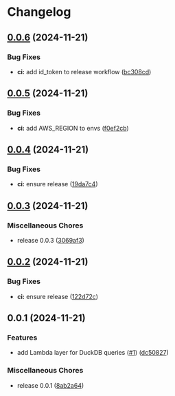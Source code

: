 # Changelog

## [0.0.6](https://github.com/fourTheorem/duck-query-lambda/compare/v0.0.5...v0.0.6) (2024-11-21)


### Bug Fixes

* **ci:** add id_token to release workflow ([bc308cd](https://github.com/fourTheorem/duck-query-lambda/commit/bc308cdb3c0d7e1b5d1171b74dd052b548e9cd44))

## [0.0.5](https://github.com/fourTheorem/duck-query-lambda/compare/v0.0.4...v0.0.5) (2024-11-21)


### Bug Fixes

* **ci:** add AWS_REGION to envs ([f0ef2cb](https://github.com/fourTheorem/duck-query-lambda/commit/f0ef2cb2b0af5f20dbd8c7d5644b9fe0190810b2))

## [0.0.4](https://github.com/fourTheorem/duck-query-lambda/compare/v0.0.3...v0.0.4) (2024-11-21)


### Bug Fixes

* **ci:** ensure release ([19da7c4](https://github.com/fourTheorem/duck-query-lambda/commit/19da7c454edafdb4d7aa8529d2d178f48720e538))

## [0.0.3](https://github.com/fourTheorem/duck-query-lambda/compare/v0.0.2...v0.0.3) (2024-11-21)


### Miscellaneous Chores

* release 0.0.3 ([3069af3](https://github.com/fourTheorem/duck-query-lambda/commit/3069af33cdcc5f6ec533992453878ea5c33449f0))

## [0.0.2](https://github.com/fourTheorem/duck-query-lambda/compare/v0.0.1...v0.0.2) (2024-11-21)


### Bug Fixes

* **ci:** ensure release ([122d72c](https://github.com/fourTheorem/duck-query-lambda/commit/122d72cb361fc9fd61adb9d4e490baf80eb51504))

## 0.0.1 (2024-11-21)


### Features

* add Lambda layer for DuckDB queries ([#1](https://github.com/fourTheorem/duck-query-lambda/issues/1)) ([dc50827](https://github.com/fourTheorem/duck-query-lambda/commit/dc50827f3be52c3b720b1c13bbaa439d51f00888))


### Miscellaneous Chores

* release 0.0.1 ([8ab2a64](https://github.com/fourTheorem/duck-query-lambda/commit/8ab2a648d94b142f583bfb7e770a3d7c0fdaffcd))
